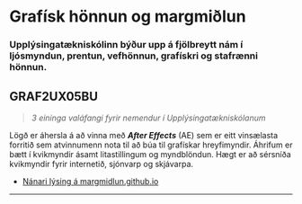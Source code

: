 # Grafísk hönnun og margmiðlun

### Upplýsingatækniskólinn býður upp á fjölbreytt nám í ljósmyndun, prentun, vefhönnun, grafískri og stafrænni hönnun. 

<!--

#  Áhrif og eftirvinnsla

> _Námskeið í myndblöndun og eftirvinnslu kvikmynda er í boði hjá Endurmenntunarskólanum_

- [Nánari lýsing á margmidlun.github.io/AfterEffects](https://margmidlun.github.io/AfterEffects) 

--->

## GRAF2UX05BU

> _3 eininga valáfangi fyrir nemendur í Upplýsingatækniskólanum_

Lögð er áhersla á að vinna með _**After Effects**_ (AE) sem er eitt vinsælasta forritið sem atvinnumenn nota til að búa til grafískar hreyfimyndir. Áhrifum er bætt í kvikmyndir ásamt litastillingum og myndblöndun. Hægt er að sérsníða kvikmyndir fyrir internetið, sjónvarp og skjávarpa. 

- [Nánari lýsing á margmidlun.github.io](https://margmidlun.github.io/)

---


